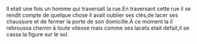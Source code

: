 Il etait une fois un homme qui traversait la rue.En traversant cette rue il se rendit compte de quelque chose il avait oublier ses clés,de lacer ses chaussure et de fermer la porte de son domicille.À ce moment la il rebroussa chemin à toute vitesse mais comme ses lacets etait defait,il se cassa la figure sur le sol.